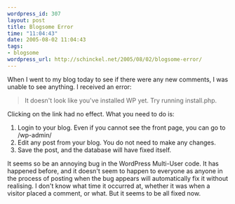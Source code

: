 ```yaml
--- 
wordpress_id: 307
layout: post
title: Blogsome Error
time: "11:04:43"
date: 2005-08-02 11:04:43
tags: 
- blogsome
wordpress_url: http://schinckel.net/2005/08/02/blogsome-error/
---
```

When I went to my blog today to see if there were any new comments, I was unable to see anything. I received an error: 

> It doesn't look like you've installed WP yet. Try running install.php.

Clicking on the link had no effect. What you need to do is: 

  1. Login to your blog. Even if you cannot see the front page, you can go to /wp-admin/
  2. Edit any post from your blog. You do not need to make any changes.
  3. Save the post, and the database will have fixed itself.

It seems so be an annoying bug in the WordPress Multi-User code. It has happened before, and it doesn't seem to happen to everyone as anyone in the process of posting when the bug appears will automatically fix it without realising. I don't know what time it occurred at, whether it was when a visitor placed a comment, or what. But it seems to be all fixed now. 
